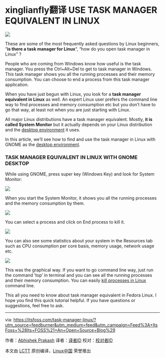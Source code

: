 xinglianfly翻译
USE TASK MANAGER EQUIVALENT IN LINUX
====================================

![](https://itsfoss.com/wp-content/uploads/2016/06/Task-Manager-in-Linux.jpg)

These are some of the most frequently asked questions by Linux beginners, “**is there a task manager for Linux**“, “how do you open task manager in Linux” ?

People who are coming from Windows know how useful is the task manager. You press the Ctrl+Alt+Del to get to task manager in Windows. This task manager shows you all the running processes and their memory consumption. You can choose to end a process from this task manager application.

When you have just begun with Linux, you look for a **task manager equivalent in Linux** as well. An expert Linux user prefers the command line way to find processes and memory consumption etc but you don’t have to go that way, at least not when you are just starting with Linux.

All major Linux distributions have a task manager equivalent. Mostly, **it is called System Monitor** but it actually depends on your Linux distribution and the [desktop environment][1] it uses.

In this article, we’ll see how to find and use the task manager in Linux with GNOME as the [desktop environment][2].

### TASK MANAGER EQUIVALENT IN LINUX WITH GNOME DESKTOP

While using GNOME, press super key (Windows Key) and look for System Monitor:

![](https://itsfoss.com/wp-content/uploads/2016/06/system-monitor-gnome-fedora.png)

When you start the System Monitor, it shows you all the running processes and the memory consumption by them.

![](https://itsfoss.com/wp-content/uploads/2016/06/fedora-system-monitor.jpeg)

You can select a process and click on End process to kill it.

![](https://itsfoss.com/wp-content/uploads/2016/06/kill-process-fedora.png)

You can also see some statistics about your system in the Resources tab such as CPU consumption per core basis, memory usage, network usage etc.

![](https://itsfoss.com/wp-content/uploads/2016/06/system-stats-fedora.png)

This was the graphical way. If you want to go command line way, just run the command ‘top’ in terminal and you can see all the running processes and their memory consumption. You can easily [kill processes in Linux][3] command line.

This all you need to know about task manager equivalent in Fedora Linux. I hope you find this quick tutorial helpful. If you have questions or suggestions, feel free to ask.


--------------------------------------------------------------------------------

via: https://itsfoss.com/task-manager-linux/?utm_source=feedburner&utm_medium=feed&utm_campaign=Feed%3A+ItsFoss+%28Its+FOSS%21+An+Open+Source+Blog%29

作者：[Abhishek Prakash][a]
译者：[译者ID](https://github.com/译者ID)
校对：[校对者ID](https://github.com/校对者ID)

本文由 [LCTT](https://github.com/LCTT/TranslateProject) 原创编译，[Linux中国](https://linux.cn/) 荣誉推出

[a]: https://itsfoss.com/author/abhishek/
[1]: https://wiki.archlinux.org/index.php/desktop_environment
[2]: https://itsfoss.com/best-linux-desktop-environments/
[3]: https://itsfoss.com/how-to-find-the-process-id-of-a-program-and-kill-it-quick-tip/
